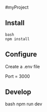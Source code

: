 #myProject

## Install
    bash
    npm install

## Configure

Create  a .env file

Port = 3000

## Develop

bash
npm run dev

